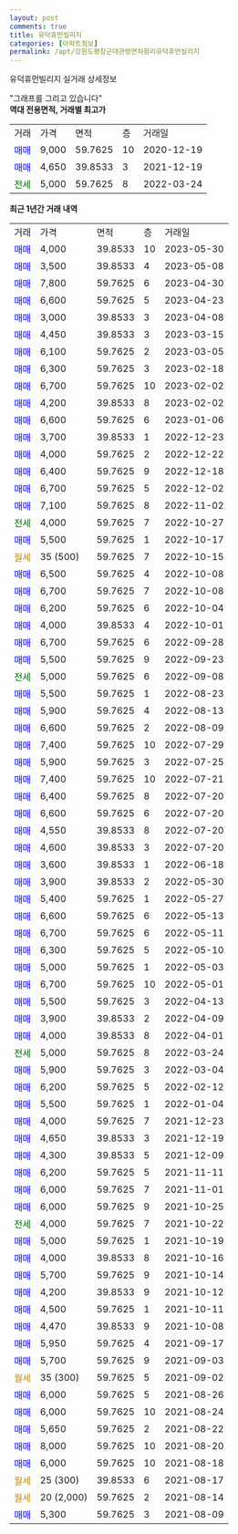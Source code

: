 ```yaml
---
layout: post
comments: true
title: 유덕휴먼빌리지
categories: [아파트정보]
permalink: /apt/강원도평창군대관령면차항리유덕휴먼빌리지
---
```


유덕휴먼빌리지 실거래 상세정보

<script type="text/javascript">
  google.charts.load('current', {'packages':['line', 'corechart']});
  google.charts.setOnLoadCallback(drawChart);

  function drawChart() {
    var data = new google.visualization.DataTable();
    data.addColumn('date', '거래일');
    data.addColumn('number', "매매");
    data.addColumn('number', "전세");
    data.addColumn('number', "전매");

    data.addRows([[new Date(Date.parse("2023-05-30")), 4000, null, null], [new Date(Date.parse("2023-05-08")), 3500, null, null], [new Date(Date.parse("2023-04-30")), 7800, null, null], [new Date(Date.parse("2023-04-23")), 6600, null, null], [new Date(Date.parse("2023-04-08")), 3000, null, null], [new Date(Date.parse("2023-03-15")), 4450, null, null], [new Date(Date.parse("2023-03-05")), 6100, null, null], [new Date(Date.parse("2023-02-18")), 6300, null, null], [new Date(Date.parse("2023-02-02")), 6700, null, null], [new Date(Date.parse("2023-02-02")), 4200, null, null], [new Date(Date.parse("2023-01-06")), 6600, null, null], [new Date(Date.parse("2022-12-23")), 3700, null, null], [new Date(Date.parse("2022-12-22")), 4000, null, null], [new Date(Date.parse("2022-12-18")), 6400, null, null], [new Date(Date.parse("2022-12-02")), 6700, null, null], [new Date(Date.parse("2022-11-02")), 7100, null, null], [new Date(Date.parse("2022-10-27")), null, 4000, null], [new Date(Date.parse("2022-10-17")), 5500, null, null], [new Date(Date.parse("2022-10-15")), null, null, null], [new Date(Date.parse("2022-10-08")), 6500, null, null], [new Date(Date.parse("2022-10-08")), 6700, null, null], [new Date(Date.parse("2022-10-04")), 6200, null, null], [new Date(Date.parse("2022-10-01")), 4000, null, null], [new Date(Date.parse("2022-09-28")), 6700, null, null], [new Date(Date.parse("2022-09-23")), 5500, null, null], [new Date(Date.parse("2022-09-08")), null, 5000, null], [new Date(Date.parse("2022-08-23")), 5500, null, null], [new Date(Date.parse("2022-08-13")), 5900, null, null], [new Date(Date.parse("2022-08-09")), 6600, null, null], [new Date(Date.parse("2022-07-29")), 7400, null, null], [new Date(Date.parse("2022-07-25")), 5900, null, null], [new Date(Date.parse("2022-07-21")), 7400, null, null], [new Date(Date.parse("2022-07-20")), 6400, null, null], [new Date(Date.parse("2022-07-20")), 6600, null, null], [new Date(Date.parse("2022-07-20")), 4550, null, null], [new Date(Date.parse("2022-07-20")), 4600, null, null], [new Date(Date.parse("2022-06-18")), 3600, null, null], [new Date(Date.parse("2022-05-30")), 3900, null, null], [new Date(Date.parse("2022-05-27")), 5400, null, null], [new Date(Date.parse("2022-05-13")), 6600, null, null], [new Date(Date.parse("2022-05-11")), 6700, null, null], [new Date(Date.parse("2022-05-10")), 6300, null, null], [new Date(Date.parse("2022-05-03")), 5000, null, null], [new Date(Date.parse("2022-05-01")), 6700, null, null], [new Date(Date.parse("2022-04-13")), 5500, null, null], [new Date(Date.parse("2022-04-09")), 3900, null, null], [new Date(Date.parse("2022-04-01")), 4000, null, null], [new Date(Date.parse("2022-03-24")), null, 5000, null], [new Date(Date.parse("2022-03-04")), 5900, null, null], [new Date(Date.parse("2022-02-12")), 6200, null, null], [new Date(Date.parse("2022-01-04")), 5500, null, null], [new Date(Date.parse("2021-12-23")), 4000, null, null], [new Date(Date.parse("2021-12-19")), 4650, null, null], [new Date(Date.parse("2021-12-09")), 4300, null, null], [new Date(Date.parse("2021-11-11")), 6200, null, null], [new Date(Date.parse("2021-11-01")), 6000, null, null], [new Date(Date.parse("2021-10-25")), 6000, null, null], [new Date(Date.parse("2021-10-22")), null, 4000, null], [new Date(Date.parse("2021-10-19")), 5000, null, null], [new Date(Date.parse("2021-10-16")), 4000, null, null], [new Date(Date.parse("2021-10-14")), 5700, null, null], [new Date(Date.parse("2021-10-12")), 4200, null, null], [new Date(Date.parse("2021-10-11")), 4500, null, null], [new Date(Date.parse("2021-10-08")), 4470, null, null], [new Date(Date.parse("2021-09-17")), 5950, null, null], [new Date(Date.parse("2021-09-03")), 5700, null, null], [new Date(Date.parse("2021-09-02")), null, null, null], [new Date(Date.parse("2021-08-26")), 6000, null, null], [new Date(Date.parse("2021-08-24")), 6000, null, null], [new Date(Date.parse("2021-08-22")), 5650, null, null], [new Date(Date.parse("2021-08-20")), 8000, null, null], [new Date(Date.parse("2021-08-18")), 6000, null, null], [new Date(Date.parse("2021-08-17")), null, null, null], [new Date(Date.parse("2021-08-14")), null, null, null], [new Date(Date.parse("2021-08-09")), 5300, null, null]]);

    var options = {
      hAxis: {
        format: 'yyyy/MM/dd'
      },    
      lineWidth: 0,
      pointsVisible: true,    
      title: '최근 1년간 유형별 실거래가 분포',
      legend: { position: 'bottom' }
    };

    var formatter = new google.visualization.NumberFormat({pattern:'###,###'} );
    formatter.format(data, 1);
    formatter.format(data, 2);
    
    setTimeout(function() {
        var chart = new google.visualization.LineChart(document.getElementById('columnchart_material'));
        chart.draw(data, (options));
        document.getElementById('loading').style.display = 'none';
    }, 200);
  }
</script>


<div id="loading" style="z-index:20; display: block; margin-left: 0px">"그래프를 그리고 있습니다"</div>
<div id="columnchart_material" style="width: 95%; margin-left: 0px; display: block"></div>
<!-- contents start -->
<b>역대 전용면적, 거래별 최고가</b>
<table class="sortable">
    <tr>
      <td>거래</td>
      <td>가격</td>
      <td>면적</td>
      <td>층</td>
      <td>거래일</td>
    </tr>
        <tr>
          <td><a style="color: blue">매매</a></td>
          <td>9,000</td>
          <td>59.7625</td>
          <td>10</td>
          <td>2020-12-19</td>
        </tr>            <tr>
          <td><a style="color: blue">매매</a></td>
          <td>4,650</td>
          <td>39.8533</td>
          <td>3</td>
          <td>2021-12-19</td>
        </tr>        
        <tr>
              <td><a style="color: darkgreen">전세</a></td>
              <td>5,000</td>
              <td>59.7625</td>
              <td>8</td>
              <td>2022-03-24</td>
            </tr>        
    
</table>

<b>최근 1년간 거래 내역</b>

<table class="sortable">
    <tr>
      <td>거래</td>
      <td>가격</td>
      <td>면적</td>
      <td>층</td>
      <td>거래일</td>
    </tr>
    <tr>
      <td><a style="color: blue">매매</a></td>
      <td>4,000</td>
      <td>39.8533</td>
      <td>10</td>
      <td>2023-05-30</td>
    </tr>          <tr>
      <td><a style="color: blue">매매</a></td>
      <td>3,500</td>
      <td>39.8533</td>
      <td>4</td>
      <td>2023-05-08</td>
    </tr>          <tr>
      <td><a style="color: blue">매매</a></td>
      <td>7,800</td>
      <td>59.7625</td>
      <td>6</td>
      <td>2023-04-30</td>
    </tr>          <tr>
      <td><a style="color: blue">매매</a></td>
      <td>6,600</td>
      <td>59.7625</td>
      <td>5</td>
      <td>2023-04-23</td>
    </tr>          <tr>
      <td><a style="color: blue">매매</a></td>
      <td>3,000</td>
      <td>39.8533</td>
      <td>3</td>
      <td>2023-04-08</td>
    </tr>          <tr>
      <td><a style="color: blue">매매</a></td>
      <td>4,450</td>
      <td>39.8533</td>
      <td>3</td>
      <td>2023-03-15</td>
    </tr>          <tr>
      <td><a style="color: blue">매매</a></td>
      <td>6,100</td>
      <td>59.7625</td>
      <td>2</td>
      <td>2023-03-05</td>
    </tr>          <tr>
      <td><a style="color: blue">매매</a></td>
      <td>6,300</td>
      <td>59.7625</td>
      <td>3</td>
      <td>2023-02-18</td>
    </tr>          <tr>
      <td><a style="color: blue">매매</a></td>
      <td>6,700</td>
      <td>59.7625</td>
      <td>10</td>
      <td>2023-02-02</td>
    </tr>          <tr>
      <td><a style="color: blue">매매</a></td>
      <td>4,200</td>
      <td>39.8533</td>
      <td>8</td>
      <td>2023-02-02</td>
    </tr>          <tr>
      <td><a style="color: blue">매매</a></td>
      <td>6,600</td>
      <td>59.7625</td>
      <td>6</td>
      <td>2023-01-06</td>
    </tr>          <tr>
      <td><a style="color: blue">매매</a></td>
      <td>3,700</td>
      <td>39.8533</td>
      <td>1</td>
      <td>2022-12-23</td>
    </tr>          <tr>
      <td><a style="color: blue">매매</a></td>
      <td>4,000</td>
      <td>59.7625</td>
      <td>2</td>
      <td>2022-12-22</td>
    </tr>          <tr>
      <td><a style="color: blue">매매</a></td>
      <td>6,400</td>
      <td>59.7625</td>
      <td>9</td>
      <td>2022-12-18</td>
    </tr>          <tr>
      <td><a style="color: blue">매매</a></td>
      <td>6,700</td>
      <td>59.7625</td>
      <td>5</td>
      <td>2022-12-02</td>
    </tr>          <tr>
      <td><a style="color: blue">매매</a></td>
      <td>7,100</td>
      <td>59.7625</td>
      <td>8</td>
      <td>2022-11-02</td>
    </tr>          <tr>
      <td><a style="color: darkgreen">전세</a></td>
      <td>4,000</td>
      <td>59.7625</td>
      <td>7</td>
      <td>2022-10-27</td>
    </tr>          <tr>
      <td><a style="color: blue">매매</a></td>
      <td>5,500</td>
      <td>59.7625</td>
      <td>1</td>
      <td>2022-10-17</td>
    </tr>          <tr>
      <td><a style="color: darkgoldenrod">월세</a></td>
      <td>35 (500)</td>
      <td>59.7625</td>
      <td>7</td>
      <td>2022-10-15</td>
    </tr>          <tr>
      <td><a style="color: blue">매매</a></td>
      <td>6,500</td>
      <td>59.7625</td>
      <td>4</td>
      <td>2022-10-08</td>
    </tr>          <tr>
      <td><a style="color: blue">매매</a></td>
      <td>6,700</td>
      <td>59.7625</td>
      <td>7</td>
      <td>2022-10-08</td>
    </tr>          <tr>
      <td><a style="color: blue">매매</a></td>
      <td>6,200</td>
      <td>59.7625</td>
      <td>6</td>
      <td>2022-10-04</td>
    </tr>          <tr>
      <td><a style="color: blue">매매</a></td>
      <td>4,000</td>
      <td>39.8533</td>
      <td>4</td>
      <td>2022-10-01</td>
    </tr>          <tr>
      <td><a style="color: blue">매매</a></td>
      <td>6,700</td>
      <td>59.7625</td>
      <td>6</td>
      <td>2022-09-28</td>
    </tr>          <tr>
      <td><a style="color: blue">매매</a></td>
      <td>5,500</td>
      <td>59.7625</td>
      <td>9</td>
      <td>2022-09-23</td>
    </tr>          <tr>
      <td><a style="color: darkgreen">전세</a></td>
      <td>5,000</td>
      <td>59.7625</td>
      <td>6</td>
      <td>2022-09-08</td>
    </tr>          <tr>
      <td><a style="color: blue">매매</a></td>
      <td>5,500</td>
      <td>59.7625</td>
      <td>1</td>
      <td>2022-08-23</td>
    </tr>          <tr>
      <td><a style="color: blue">매매</a></td>
      <td>5,900</td>
      <td>59.7625</td>
      <td>4</td>
      <td>2022-08-13</td>
    </tr>          <tr>
      <td><a style="color: blue">매매</a></td>
      <td>6,600</td>
      <td>59.7625</td>
      <td>2</td>
      <td>2022-08-09</td>
    </tr>          <tr>
      <td><a style="color: blue">매매</a></td>
      <td>7,400</td>
      <td>59.7625</td>
      <td>10</td>
      <td>2022-07-29</td>
    </tr>          <tr>
      <td><a style="color: blue">매매</a></td>
      <td>5,900</td>
      <td>59.7625</td>
      <td>3</td>
      <td>2022-07-25</td>
    </tr>          <tr>
      <td><a style="color: blue">매매</a></td>
      <td>7,400</td>
      <td>59.7625</td>
      <td>10</td>
      <td>2022-07-21</td>
    </tr>          <tr>
      <td><a style="color: blue">매매</a></td>
      <td>6,400</td>
      <td>59.7625</td>
      <td>8</td>
      <td>2022-07-20</td>
    </tr>          <tr>
      <td><a style="color: blue">매매</a></td>
      <td>6,600</td>
      <td>59.7625</td>
      <td>6</td>
      <td>2022-07-20</td>
    </tr>          <tr>
      <td><a style="color: blue">매매</a></td>
      <td>4,550</td>
      <td>39.8533</td>
      <td>8</td>
      <td>2022-07-20</td>
    </tr>          <tr>
      <td><a style="color: blue">매매</a></td>
      <td>4,600</td>
      <td>39.8533</td>
      <td>3</td>
      <td>2022-07-20</td>
    </tr>          <tr>
      <td><a style="color: blue">매매</a></td>
      <td>3,600</td>
      <td>39.8533</td>
      <td>1</td>
      <td>2022-06-18</td>
    </tr>          <tr>
      <td><a style="color: blue">매매</a></td>
      <td>3,900</td>
      <td>39.8533</td>
      <td>2</td>
      <td>2022-05-30</td>
    </tr>          <tr>
      <td><a style="color: blue">매매</a></td>
      <td>5,400</td>
      <td>59.7625</td>
      <td>1</td>
      <td>2022-05-27</td>
    </tr>          <tr>
      <td><a style="color: blue">매매</a></td>
      <td>6,600</td>
      <td>59.7625</td>
      <td>6</td>
      <td>2022-05-13</td>
    </tr>          <tr>
      <td><a style="color: blue">매매</a></td>
      <td>6,700</td>
      <td>59.7625</td>
      <td>6</td>
      <td>2022-05-11</td>
    </tr>          <tr>
      <td><a style="color: blue">매매</a></td>
      <td>6,300</td>
      <td>59.7625</td>
      <td>5</td>
      <td>2022-05-10</td>
    </tr>          <tr>
      <td><a style="color: blue">매매</a></td>
      <td>5,000</td>
      <td>59.7625</td>
      <td>1</td>
      <td>2022-05-03</td>
    </tr>          <tr>
      <td><a style="color: blue">매매</a></td>
      <td>6,700</td>
      <td>59.7625</td>
      <td>10</td>
      <td>2022-05-01</td>
    </tr>          <tr>
      <td><a style="color: blue">매매</a></td>
      <td>5,500</td>
      <td>59.7625</td>
      <td>3</td>
      <td>2022-04-13</td>
    </tr>          <tr>
      <td><a style="color: blue">매매</a></td>
      <td>3,900</td>
      <td>39.8533</td>
      <td>2</td>
      <td>2022-04-09</td>
    </tr>          <tr>
      <td><a style="color: blue">매매</a></td>
      <td>4,000</td>
      <td>39.8533</td>
      <td>8</td>
      <td>2022-04-01</td>
    </tr>          <tr>
      <td><a style="color: darkgreen">전세</a></td>
      <td>5,000</td>
      <td>59.7625</td>
      <td>8</td>
      <td>2022-03-24</td>
    </tr>          <tr>
      <td><a style="color: blue">매매</a></td>
      <td>5,900</td>
      <td>59.7625</td>
      <td>3</td>
      <td>2022-03-04</td>
    </tr>          <tr>
      <td><a style="color: blue">매매</a></td>
      <td>6,200</td>
      <td>59.7625</td>
      <td>5</td>
      <td>2022-02-12</td>
    </tr>          <tr>
      <td><a style="color: blue">매매</a></td>
      <td>5,500</td>
      <td>59.7625</td>
      <td>1</td>
      <td>2022-01-04</td>
    </tr>          <tr>
      <td><a style="color: blue">매매</a></td>
      <td>4,000</td>
      <td>59.7625</td>
      <td>7</td>
      <td>2021-12-23</td>
    </tr>          <tr>
      <td><a style="color: blue">매매</a></td>
      <td>4,650</td>
      <td>39.8533</td>
      <td>3</td>
      <td>2021-12-19</td>
    </tr>          <tr>
      <td><a style="color: blue">매매</a></td>
      <td>4,300</td>
      <td>39.8533</td>
      <td>5</td>
      <td>2021-12-09</td>
    </tr>          <tr>
      <td><a style="color: blue">매매</a></td>
      <td>6,200</td>
      <td>59.7625</td>
      <td>5</td>
      <td>2021-11-11</td>
    </tr>          <tr>
      <td><a style="color: blue">매매</a></td>
      <td>6,000</td>
      <td>59.7625</td>
      <td>7</td>
      <td>2021-11-01</td>
    </tr>          <tr>
      <td><a style="color: blue">매매</a></td>
      <td>6,000</td>
      <td>59.7625</td>
      <td>9</td>
      <td>2021-10-25</td>
    </tr>          <tr>
      <td><a style="color: darkgreen">전세</a></td>
      <td>4,000</td>
      <td>59.7625</td>
      <td>7</td>
      <td>2021-10-22</td>
    </tr>          <tr>
      <td><a style="color: blue">매매</a></td>
      <td>5,000</td>
      <td>59.7625</td>
      <td>1</td>
      <td>2021-10-19</td>
    </tr>          <tr>
      <td><a style="color: blue">매매</a></td>
      <td>4,000</td>
      <td>39.8533</td>
      <td>8</td>
      <td>2021-10-16</td>
    </tr>          <tr>
      <td><a style="color: blue">매매</a></td>
      <td>5,700</td>
      <td>59.7625</td>
      <td>9</td>
      <td>2021-10-14</td>
    </tr>          <tr>
      <td><a style="color: blue">매매</a></td>
      <td>4,200</td>
      <td>39.8533</td>
      <td>9</td>
      <td>2021-10-12</td>
    </tr>          <tr>
      <td><a style="color: blue">매매</a></td>
      <td>4,500</td>
      <td>59.7625</td>
      <td>1</td>
      <td>2021-10-11</td>
    </tr>          <tr>
      <td><a style="color: blue">매매</a></td>
      <td>4,470</td>
      <td>39.8533</td>
      <td>9</td>
      <td>2021-10-08</td>
    </tr>          <tr>
      <td><a style="color: blue">매매</a></td>
      <td>5,950</td>
      <td>59.7625</td>
      <td>4</td>
      <td>2021-09-17</td>
    </tr>          <tr>
      <td><a style="color: blue">매매</a></td>
      <td>5,700</td>
      <td>59.7625</td>
      <td>9</td>
      <td>2021-09-03</td>
    </tr>          <tr>
      <td><a style="color: darkgoldenrod">월세</a></td>
      <td>35 (300)</td>
      <td>59.7625</td>
      <td>5</td>
      <td>2021-09-02</td>
    </tr>          <tr>
      <td><a style="color: blue">매매</a></td>
      <td>6,000</td>
      <td>59.7625</td>
      <td>5</td>
      <td>2021-08-26</td>
    </tr>          <tr>
      <td><a style="color: blue">매매</a></td>
      <td>6,000</td>
      <td>59.7625</td>
      <td>10</td>
      <td>2021-08-24</td>
    </tr>          <tr>
      <td><a style="color: blue">매매</a></td>
      <td>5,650</td>
      <td>59.7625</td>
      <td>2</td>
      <td>2021-08-22</td>
    </tr>          <tr>
      <td><a style="color: blue">매매</a></td>
      <td>8,000</td>
      <td>59.7625</td>
      <td>10</td>
      <td>2021-08-20</td>
    </tr>          <tr>
      <td><a style="color: blue">매매</a></td>
      <td>6,000</td>
      <td>59.7625</td>
      <td>10</td>
      <td>2021-08-18</td>
    </tr>          <tr>
      <td><a style="color: darkgoldenrod">월세</a></td>
      <td>25 (300)</td>
      <td>39.8533</td>
      <td>6</td>
      <td>2021-08-17</td>
    </tr>          <tr>
      <td><a style="color: darkgoldenrod">월세</a></td>
      <td>20 (2,000)</td>
      <td>59.7625</td>
      <td>2</td>
      <td>2021-08-14</td>
    </tr>          <tr>
      <td><a style="color: blue">매매</a></td>
      <td>5,300</td>
      <td>59.7625</td>
      <td>3</td>
      <td>2021-08-09</td>
    </tr>      </table>
<!-- contents end -->    

